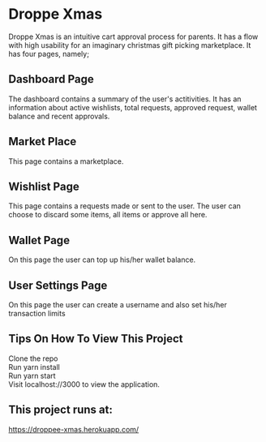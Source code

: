 # Droppe Xmas

Droppe Xmas is an intuitive cart approval process for parents. It has a flow with high usability for an imaginary christmas gift picking marketplace. It has four pages, namely;

## Dashboard Page

The dashboard contains a summary of the user's actitivities.
It has an information about active wishlists, total requests, approved request, wallet balance and recent approvals.

## Market Place

This page contains a marketplace.

## Wishlist Page

This page contains a requests made or sent to the user. The user can choose to discard some items, all items or approve all here.

## Wallet Page

On this page the user can top up his/her wallet balance.

## User Settings Page

On this page the user can create a username and also set his/her transaction limits

## Tips On How To View This Project

Clone the repo\
Run yarn install\
Run yarn start\
Visit localhost://3000 to view the application.

## This project runs at:

https://droppee-xmas.herokuapp.com/
